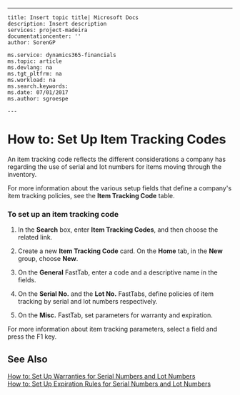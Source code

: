 ---
    title: Insert topic title| Microsoft Docs
    description: Insert description
    services: project-madeira
    documentationcenter: ''
    author: SorenGP

    ms.service: dynamics365-financials
    ms.topic: article
    ms.devlang: na
    ms.tgt_pltfrm: na
    ms.workload: na
    ms.search.keywords:
    ms.date: 07/01/2017
    ms.author: sgroespe

    ---
# How to: Set Up Item Tracking Codes
An item tracking code reflects the different considerations a company has regarding the use of serial and lot numbers for items moving through the inventory.  
  
 For more information about the various setup fields that define a company's item tracking policies, see the **Item Tracking Code** table.  
  
### To set up an item tracking code  
  
1.  In the **Search** box, enter **Item Tracking Codes**, and then choose the related link.  
  
2.  Create a new **Item Tracking Code** card. On the **Home** tab, in the **New** group, choose **New**.  
  
3.  On the **General** FastTab, enter a code and a descriptive name in the fields.  
  
4.  On the **Serial No.** and the **Lot No.** FastTabs, define policies of item tracking by serial and lot numbers respectively.  
  
5.  On the **Misc.** FastTab, set parameters for warranty and expiration.  
  
 For more information about item tracking parameters, select a field and press the F1 key.  
  
## See Also  
 [How to: Set Up Warranties for Serial Numbers and Lot Numbers](../FullExperience/how-to-set-up-warranties-for-serial-numbers-and-lot-numbers.md)   
 [How to: Set Up Expiration Rules for Serial Numbers and Lot Numbers](../FullExperience/how-to-set-up-expiration-rules-for-serial-numbers-and-lot-numbers.md)